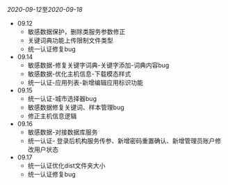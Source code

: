*2020-09-12*至*2020-09-18*

* 09.12
  + 敏感数据保护，删除类服务参数修正
  + 关键词典功能上传限制文件类型
  + 统一认证修复bug
* 09.14
  + 敏感数据-修复关键字词典-关键字添加-词典内容bug
  + 敏感数据-优化主机信息-下载模态样式
  + 统一认证-应用列表-新增编辑应用标识功能  
* 09.15
  + 统一认证-城市选择器bug
  + 敏感数据修复关键词、样本管理bug
  + 修正主机信息逻辑
* 09.16
  + 敏感数据-对接数据库服务
  + 统一认证- 登录后机构服务传参、新增密码重置确认、新增管理员账户修改用户状态
* 09.17
  - 统一认证优化dist文件夹大小
  - 统一认证修复bug
